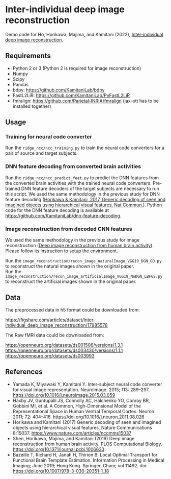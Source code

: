 # Inter-individual deep image reconstruction
Demo code for Ho, Horikawa, Majima, and Kamitani (2022), [Inter-individual deep image reconstruction](https://www.biorxiv.org/content/10.1101/2021.12.31.474501v1). 

## Requirements
- Python 2 or 3 (Python 2 is required for image reconstruction)
- Numpy
- Scipy
- Pandas
- bdpy: https://github.com/KamitaniLab/bdpy
- FastL2LiR: https://github.com/KamitaniLab/PyFastL2LiR
- fmralign: https://github.com/Parietal-INRIA/fmralign (jax-ott has to be installed together)


## Usage

### Training for neural code converter
Run the `ridge_ncc/ncc_training.py` to train the neural code converters for a pair of source and target subjects.

### DNN feature decoding from converted brain activities
Run the  `ridge_ncc/ncc_predict_feat.py` to predict the DNN features from the converted brain activities with the trained neural code converters. Pre-trained DNN feature decoders of the target subjects are necessary to run this script. We used the same methodology in the previous study for DNN feature decoding ([Horikawa & Kamitani, 2017, Generic decoding of seen and imagined objects using hierarchical visual features, Nat Commun.](https://www.nature.com/articles/ncomms15037)). Python code for the DNN feature decoding is available at https://github.com/KamitaniLab/dnn-feature-decoding.

### Image reconstruction from decoded CNN features
We used the same methodology in the previous study for image reconstruction ([Deep image reconstruction from human brain activity](https://journals.plos.org/ploscompbiol/article?id=10.1371/journal.pcbi.1006633)). Please follow its instruction to setup the environment.

Run the `image_reconstruction/recon_image_naturalImage_VGG19_DGN_GD.py` to reconstruct the natural images shown in the original paper.  
Run the `image_reconstruction/recon_image_artificialImage_VGG19_NoDGN_LBFGS.py` to reconstruct the artificial images shown in the original paper.

## Data
The preprocessed data in h5 format could be downloaded from:  

https://figshare.com/articles/dataset/Inter-individual_deep_image_reconstruction/17985578

The Raw fMRI data could be downloaded from:   

https://openneuro.org/datasets/ds001506/versions/1.3.1  
https://openneuro.org/datasets/ds003430/versions/1.1.1  
https://openneuro.org/datasets/ds003993

## References
- Yamada K, Miyawaki Y, Kamitani Y. Inter-subject neural code converter for visual image representation. NeuroImage. 2015; 113: 289–297. https://doi.org/10.1016/j.neuroimage.2015.03.059 
- Haxby JV, Guntupalli JS, Connolly AC, Halchenko YO, Conroy BR, Gobbini MI, et al. A Common, High-Dimensional Model of the Representational Space in Human Ventral Temporal Cortex. Neuron. 2011; 72: 404–416. https://doi.org/10.1016/j.neuron.2011.08.026 
- Horikawa and Kamitani (2017) Generic decoding of seen and imagined objects using hierarchical visual features. Nature Communications 8:15037. https://www.nature.com/articles/ncomms15037
- Shen, Horikawa, Majima, and Kamitani (2019) Deep image reconstruction from human brain activity. PLOS Computational Biology. https://doi.org/10.1371/journal.pcbi.1006633
- Bazeille T, Richard H, Janati H, Thirion B. Local Optimal Transport for Functional Brain Template Estimation. Information Processing in Medical Imaging; June 2019; Hong Kong.  Springer, Cham; vol 11492. doi: https://doi.org/10.1007/978-3-030-20351-1_18
